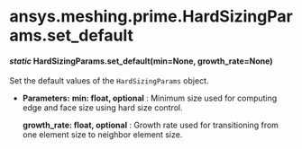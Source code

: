 # ansys.meshing.prime.HardSizingParams.set_default



#### *static* HardSizingParams.set_default(min=None, growth_rate=None)

Set the default values of the `HardSizingParams` object.

* **Parameters:**
  **min: float, optional**
  : Minimum size used for computing edge and face size using hard size control.

  **growth_rate: float, optional**
  : Growth rate used for transitioning from one element size to neighbor element size.

<!-- !! processed by numpydoc !! -->
